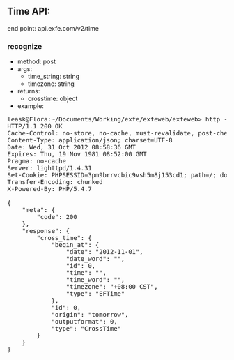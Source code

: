 ## Time API:
end point: api.exfe.com/v2/time

### recognize
  - method: post
  - args:
    * time_string: string
    * timezone: string
  - returns:
    * crosstime: object
  - example:

<pre>
leask@Flora:~/Documents/Working/exfe/exfeweb/exfeweb> http -f post api.local.exfe.com/v2/time/recognize time_string='tomorrow' timezone='+08:00 CST'
HTTP/1.1 200 OK
Cache-Control: no-store, no-cache, must-revalidate, post-check=0, pre-check=0
Content-Type: application/json; charset=UTF-8
Date: Wed, 31 Oct 2012 08:58:36 GMT
Expires: Thu, 19 Nov 1981 08:52:00 GMT
Pragma: no-cache
Server: lighttpd/1.4.31
Set-Cookie: PHPSESSID=3pm9brrvcbic9vsh5m8j153cd1; path=/; domain=.exfe.com
Transfer-Encoding: chunked
X-Powered-By: PHP/5.4.7

{
    "meta": {
        "code": 200
    },
    "response": {
        "cross_time": {
            "begin_at": {
                "date": "2012-11-01",
                "date_word": "",
                "id": 0,
                "time": "",
                "time_word": "",
                "timezone": "+08:00 CST",
                "type": "EFTime"
            },
            "id": 0,
            "origin": "tomorrow",
            "outputformat": 0,
            "type": "CrossTime"
        }
    }
}
</pre>

